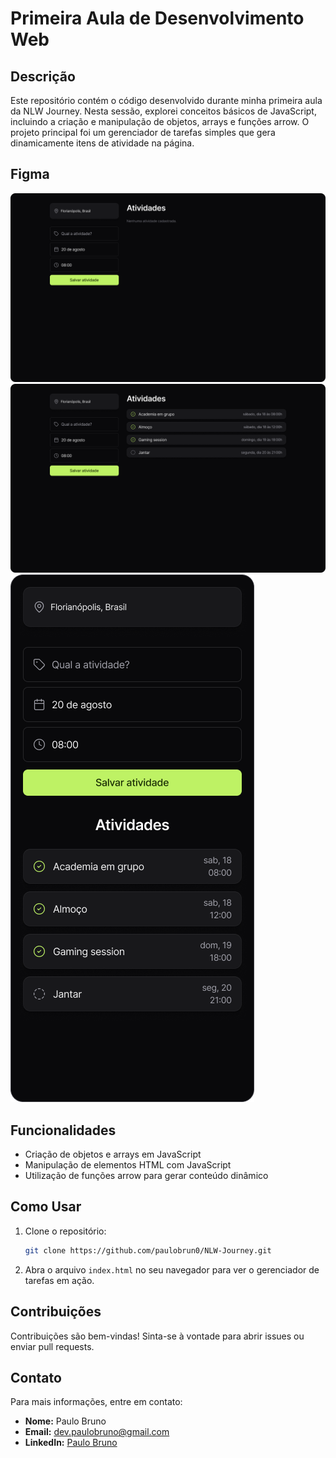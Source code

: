 # Primeira Aula de Desenvolvimento Web

## Descrição

Este repositório contém o código desenvolvido durante minha primeira aula da NLW Journey. Nesta sessão, explorei conceitos básicos de JavaScript, incluindo a criação e manipulação de objetos, arrays e funções arrow. O projeto principal foi um gerenciador de tarefas simples que gera dinamicamente itens de atividade na página.

## Figma

<img src="/Atividades (empty).png" />
<img src="/Atividades.png" />
<img src="/Atividades-mobile.png" />

## Funcionalidades

- Criação de objetos e arrays em JavaScript
- Manipulação de elementos HTML com JavaScript
- Utilização de funções arrow para gerar conteúdo dinâmico

## Como Usar

1. Clone o repositório:

   ```bash
   git clone https://github.com/paulobrun0/NLW-Journey.git
   ```

2. Abra o arquivo `index.html` no seu navegador para ver o gerenciador de tarefas em ação.

## Contribuições

Contribuições são bem-vindas! Sinta-se à vontade para abrir issues ou enviar pull requests.

## Contato

Para mais informações, entre em contato:

- **Nome:** Paulo Bruno
- **Email:** dev.paulobruno@gmail.com
- **LinkedIn:** [Paulo Bruno](https://www.linkedin.com/in/paulobrun0//)
